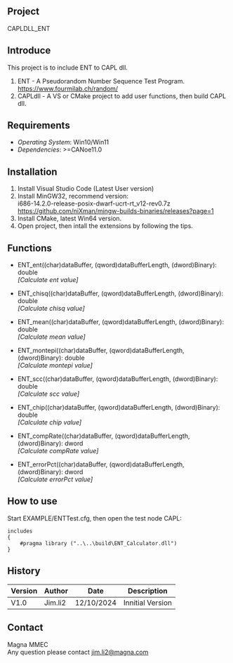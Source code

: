 ## Project
CAPLDLL_ENT

## Introduce
This project is to include ENT to CAPL dll.
1. ENT - A Pseudorandom Number Sequence Test Program.  
   https://www.fourmilab.ch/random/
2. CAPLdll - A VS or CMake project to add user functions, then build CAPL dll.

## Requirements
- *Operating System*: Win10/Win11
- *Dependencies*: >=CANoe11.0

## Installation
1. Install Visual Studio Code (Latest User version)
2. Install MinGW32, recommend version:  
   i686-14.2.0-release-posix-dwarf-ucrt-rt_v12-rev0.7z  
    https://github.com/niXman/mingw-builds-binaries/releases?page=1
3. Install CMake, latest Win64 version.
4. Open project, then intall the extensions by following the tips.

## Functions
- ENT_ent((char)dataBuffer, (qword)dataBufferLength, (dword)Binary): double  
  _[Calculate ent value]_  

- ENT_chisq((char)dataBuffer, (qword)dataBufferLength, (dword)Binary): double  
  _[Calculate chisq value]_  

- ENT_mean((char)dataBuffer, (qword)dataBufferLength, (dword)Binary): double  
  _[Calculate mean value]_  

- ENT_montepi((char)dataBuffer, (qword)dataBufferLength, (dword)Binary): double  
  _[Calculate montepi value]_  

- ENT_scc((char)dataBuffer, (qword)dataBufferLength, (dword)Binary): double  
  _[Calculate scc value]_ 

- ENT_chip((char)dataBuffer, (qword)dataBufferLength, (dword)Binary): double  
  _[Calculate chip value]_ 

- ENT_compRate((char)dataBuffer, (qword)dataBufferLength, (dword)Binary): dword  
  _[Calculate compRate value]_ 

- ENT_errorPct((char)dataBuffer, (qword)dataBufferLength, (dword)Binary): dword  
  _[Calculate errorPct value]_

## How to use
Start EXAMPLE/ENTTest.cfg, then open the test node CAPL:  
```CAPL
includes  
{  
    #pragma library ("..\..\build\ENT_Calculator.dll")  
}  
```

## History
| Version | Author |Date|Description|
| --- | --- | --- | --- |
| V1.0 | Jim.li2 | 12/10/2024 | Innitial Version |

## Contact
Magna MMEC  
Any question please contact [jim.li2@magna.com](mailto:jim.li2@magna.com)